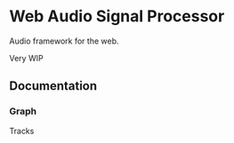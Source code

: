 # Web Audio Signal Processor

Audio framework for the web.

Very WIP

## Documentation

### Graph

Tracks 
